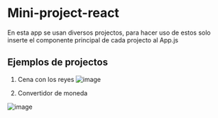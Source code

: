# Mini-project-react

En esta app se usan diversos projectos, para hacer uso de estos solo inserte el componente principal de cada projecto al App.js 

## Ejemplos de projectos 
1. Cena con los reyes
![image](https://github.com/EmelyTarazonaPerez/mini-project-react/assets/122141594/4211599c-852d-4f4b-b8f7-200b87fde407)

2. Convertidor de moneda
   
![image](https://github.com/EmelyTarazonaPerez/mini-project-react/assets/122141594/9e5a89af-4c58-4f5f-8602-e65f05097e28)
